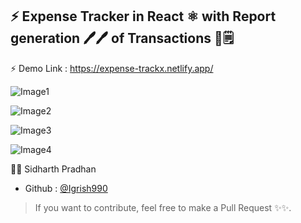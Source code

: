 
## ⚡️ Expense Tracker in React ⚛️ with Report generation 🖊🖊 of Transactions  📑🗒


⚡️ Demo Link : https://expense-trackx.netlify.app/
 
![Image1](./images/expense1.png)

![Image2](./images/expense2.png)

![Image3](./images/expense3.png)


![Image4](./images/exp4.png)


👩‍💻 Sidharth Pradhan

- Github : [@Igrish990](https://github.com/Igrish990)


> If you want to contribute, feel free to make a Pull Request ✨✨.
